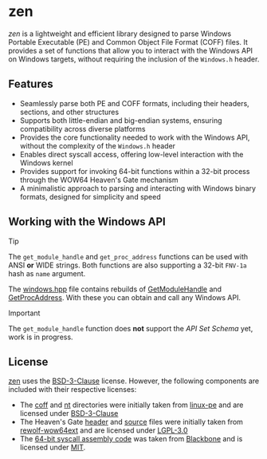 # zen

_zen_ is a lightweight and efficient library designed to parse Windows Portable Executable (PE) and Common Object File Format (COFF) files.
It provides a set of functions that allow you to interact with the Windows API on Windows targets, without requiring the inclusion of the `Windows.h` header.

## Features

- Seamlessly parse both PE and COFF formats, including their headers, sections, and other structures
- Supports both little-endian and big-endian systems, ensuring compatibility across diverse platforms
- Provides the core functionality needed to work with the Windows API, without the complexity of the `Windows.h` header
- Enables direct syscall access, offering low-level interaction with the Windows kernel
- Provides support for invoking 64-bit functions within a 32-bit process through the WOW64 Heaven's Gate mechanism
- A minimalistic approach to parsing and interacting with Windows binary formats, designed for simplicity and speed

## Working with the Windows API

> [!TIP]
> The `get_module_handle` and `get_proc_address` functions can be used with ANSI **or** WIDE strings. Both functions are also supporting a 32-bit `FNV-1a` hash as `name` argument.

[url_get_module_handle]: https://learn.microsoft.com/en-us/windows/win32/api/libloaderapi/nf-libloaderapi-getmodulehandlea
[url_get_proc_address]: https://learn.microsoft.com/en-us/windows/win32/api/libloaderapi/nf-libloaderapi-getprocaddress

The [windows.hpp](include/zen/platform/windows.hpp) file contains rebuilds of [GetModuleHandle][url_get_module_handle] and [GetProcAddress][url_get_proc_address]. With these you can obtain and call any Windows API.

> [!IMPORTANT]
> The `get_module_handle` function does **not** support the _API Set Schema_ yet, work is in progress.

## License

[zen](https://github.com/neonbyte1/zen) uses the [BSD-3-Clause](LICENSE.md) license. However, the following components are included with their respective licenses:

- The [coff](include/zen/coff) and [nt](include/zen/nt) directories were initially taken from [linux-pe](https://github.com/can1357/linux-pe) and are licensed under [BSD-3-Clause](https://github.com/can1357/linux-pe/blob/master/LICENSE.md)
- The Heaven's Gate [header](include/zen/platform/heavensgate.hpp) and [source](src/platform/heavensgate.cpp) files were initially taken from [rewolf-wow64ext](https://github.com/rwfpl/rewolf-wow64ext) and are licensed under [LGPL-3.0](https://github.com/rwfpl/rewolf-wow64ext/blob/master/lgpl-3.0.txt)
- The [64-bit syscall assembly code](src/platform/syscall64.asm) was taken from [Blackbone](https://github.com/DarthTon/Blackbone) and is licensed under [MIT](https://github.com/DarthTon/Blackbone/blob/master/LICENSE).
